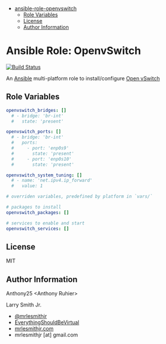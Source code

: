 <!-- START doctoc generated TOC please keep comment here to allow auto update -->
<!-- DON'T EDIT THIS SECTION, INSTEAD RE-RUN doctoc TO UPDATE -->
<!-- DON'T EDIT THIS SECTION, INSTEAD RE-RUN doctoc TO UPDATE -->

- [ansible-role-openvswitch](#ansible-role-openvswitch)
  - [Role Variables](#role-variables)
  - [License](#license)
  - [Author Information](#author-information)

<!-- END doctoc generated TOC please keep comment here to allow auto update -->

Ansible Role: OpenvSwitch
==========================

[![Build Status](https://travis-ci.org/Anthony25/ansible-role-openvswitch.svg?branch=master)](https://travis-ci.org/Anthony25/ansible-role-openvswitch)

An [Ansible](https://www.ansible.com) multi-platform role to install/configure [Open vSwitch](http://openvswitch.org/)

## Role Variables

```yaml
openvswitch_bridges: []
  # - bridge: 'br-int'
  #   state: 'present'

openvswitch_ports: []
  # - bridge: 'br-int'
  #   ports:
  #     - port: 'enp0s9'
  #       state: 'present'
  #     - port: 'enp0s10'
  #       state: 'present'

openvswitch_system_tuning: []
  # - name: 'net.ipv4.ip_forward'
  #   value: 1
```

```yaml
# overriden variables, predefined by platform in `vars/`

# packages to install
openvswitch_packages: []

# services to enable and start
openvswitch_services: []
```

## License

MIT

## Author Information

Anthony25 \<Anthony Ruhier\>

Larry Smith Jr.

-   [@mrlesmithjr](https://www.twitter.com/mrlesmithjr)
-   [EverythingShouldBeVirtual](http://www.everythingshouldbevirtual.com)
-   [mrlesmithjr.com](http://mrlesmithjr.com)
-   mrlesmithjr [at] gmail.com
